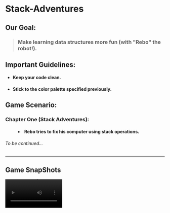 # Stack-Adventures

## Our Goal:
>### Make learning data structures more fun (with "Rebo" the robot!).

## Important Guidelines:

+ #### Keep your code clean.
+ #### Stick to the color palette specified previously.

## Game Scenario:
<dl>
  <h3><dt>Chapter One (Stack Adventures):</dt></h3>
  <h4><dd><li>Rebo tries to fix his computer using stack operations.</li></dd></h4>
</dl>

###### <em>To be continued...</em>
---

## Game SnapShots
<video src='https://www.youtube.com/watch?v=jq6qlPhshvs' width=180/>

<b>By:</b>
<ul>
<li><em><a href="https://github.com/AhmedAsaad72">Ahmed Asaad</a></em></li>
<li><em><a href="https://github.com/A7madhatem">Ahmed Hatem</a></em></li>
<li><em><a href="https://github.com/PrinceEGY">Ahmed Mohsen</a></em></li>
<li><em><a href="https://github.com/mercury-i">Injy E. ElSherbini</a></em></li>
</ul>
